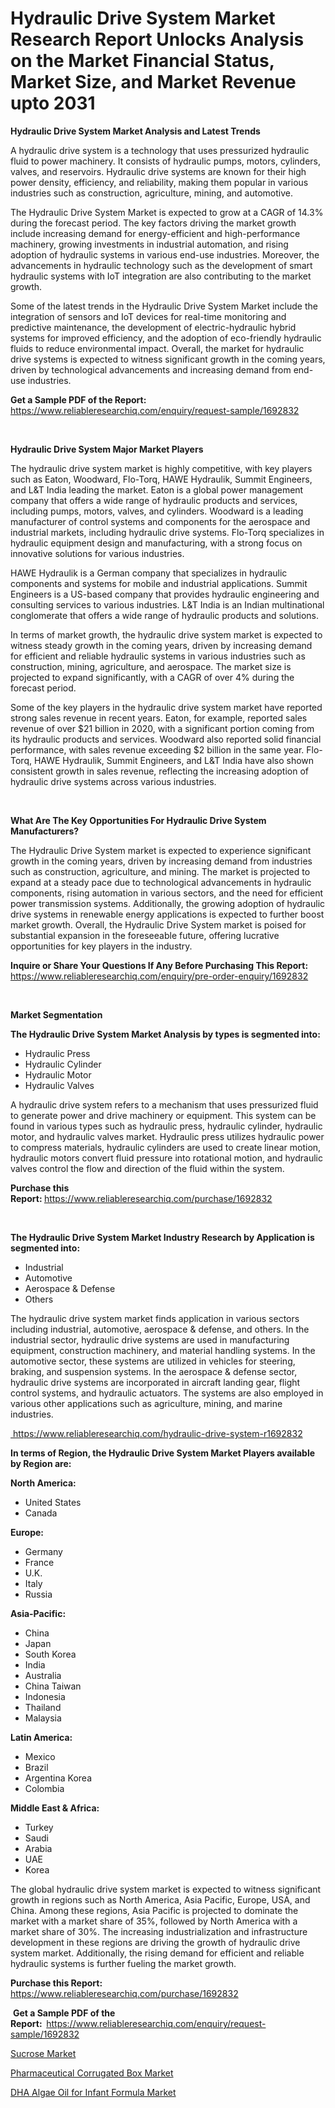 <p><h1>Hydraulic Drive System Market Research Report Unlocks Analysis on the Market Financial Status, Market Size, and Market Revenue upto 2031</h1></p><p><strong>Hydraulic Drive System Market Analysis and Latest Trends</strong></p>
<p><p>A hydraulic drive system is a technology that uses pressurized hydraulic fluid to power machinery. It consists of hydraulic pumps, motors, cylinders, valves, and reservoirs. Hydraulic drive systems are known for their high power density, efficiency, and reliability, making them popular in various industries such as construction, agriculture, mining, and automotive.</p><p>The Hydraulic Drive System Market is expected to grow at a CAGR of 14.3% during the forecast period. The key factors driving the market growth include increasing demand for energy-efficient and high-performance machinery, growing investments in industrial automation, and rising adoption of hydraulic systems in various end-use industries. Moreover, the advancements in hydraulic technology such as the development of smart hydraulic systems with IoT integration are also contributing to the market growth.</p><p>Some of the latest trends in the Hydraulic Drive System Market include the integration of sensors and IoT devices for real-time monitoring and predictive maintenance, the development of electric-hydraulic hybrid systems for improved efficiency, and the adoption of eco-friendly hydraulic fluids to reduce environmental impact. Overall, the market for hydraulic drive systems is expected to witness significant growth in the coming years, driven by technological advancements and increasing demand from end-use industries.</p></p>
<p><strong>Get a Sample PDF of the Report:&nbsp;</strong> <a href="https://www.reliableresearchiq.com/enquiry/request-sample/1692832">https://www.reliableresearchiq.com/enquiry/request-sample/1692832</a></p>
<p>&nbsp;</p>
<p><strong>Hydraulic Drive System Major Market Players</strong></p>
<p><p>The hydraulic drive system market is highly competitive, with key players such as Eaton, Woodward, Flo-Torq, HAWE Hydraulik, Summit Engineers, and L&T India leading the market. Eaton is a global power management company that offers a wide range of hydraulic products and services, including pumps, motors, valves, and cylinders. Woodward is a leading manufacturer of control systems and components for the aerospace and industrial markets, including hydraulic drive systems. Flo-Torq specializes in hydraulic equipment design and manufacturing, with a strong focus on innovative solutions for various industries.</p><p>HAWE Hydraulik is a German company that specializes in hydraulic components and systems for mobile and industrial applications. Summit Engineers is a US-based company that provides hydraulic engineering and consulting services to various industries. L&T India is an Indian multinational conglomerate that offers a wide range of hydraulic products and solutions.</p><p>In terms of market growth, the hydraulic drive system market is expected to witness steady growth in the coming years, driven by increasing demand for efficient and reliable hydraulic systems in various industries such as construction, mining, agriculture, and aerospace. The market size is projected to expand significantly, with a CAGR of over 4% during the forecast period.</p><p>Some of the key players in the hydraulic drive system market have reported strong sales revenue in recent years. Eaton, for example, reported sales revenue of over $21 billion in 2020, with a significant portion coming from its hydraulic products and services. Woodward also reported solid financial performance, with sales revenue exceeding $2 billion in the same year. Flo-Torq, HAWE Hydraulik, Summit Engineers, and L&T India have also shown consistent growth in sales revenue, reflecting the increasing adoption of hydraulic drive systems across various industries.</p></p>
<p>&nbsp;</p>
<p><strong>What Are The Key Opportunities For Hydraulic Drive System Manufacturers?</strong></p>
<p><p>The Hydraulic Drive System market is expected to experience significant growth in the coming years, driven by increasing demand from industries such as construction, agriculture, and mining. The market is projected to expand at a steady pace due to technological advancements in hydraulic components, rising automation in various sectors, and the need for efficient power transmission systems. Additionally, the growing adoption of hydraulic drive systems in renewable energy applications is expected to further boost market growth. Overall, the Hydraulic Drive System market is poised for substantial expansion in the foreseeable future, offering lucrative opportunities for key players in the industry.</p></p>
<p><strong>Inquire or Share Your Questions If Any Before Purchasing This Report:</strong> <a href="https://www.reliableresearchiq.com/enquiry/pre-order-enquiry/1692832">https://www.reliableresearchiq.com/enquiry/pre-order-enquiry/1692832</a></p>
<p>&nbsp;</p>
<p><strong>Market Segmentation</strong></p>
<p><strong>The Hydraulic Drive System Market Analysis by types is segmented into:</strong></p>
<p><ul><li>Hydraulic Press</li><li>Hydraulic Cylinder</li><li>Hydraulic Motor</li><li>Hydraulic Valves</li></ul></p>
<p><p>A hydraulic drive system refers to a mechanism that uses pressurized fluid to generate power and drive machinery or equipment. This system can be found in various types such as hydraulic press, hydraulic cylinder, hydraulic motor, and hydraulic valves market. Hydraulic press utilizes hydraulic power to compress materials, hydraulic cylinders are used to create linear motion, hydraulic motors convert fluid pressure into rotational motion, and hydraulic valves control the flow and direction of the fluid within the system.</p></p>
<p><strong>Purchase this Report:&nbsp;</strong><a href="https://www.reliableresearchiq.com/purchase/1692832">https://www.reliableresearchiq.com/purchase/1692832</a></p>
<p>&nbsp;</p>
<p><strong>The Hydraulic Drive System Market Industry Research by Application is segmented into:</strong></p>
<p><ul><li>Industrial</li><li>Automotive</li><li>Aerospace & Defense</li><li>Others</li></ul></p>
<p><p>The hydraulic drive system market finds application in various sectors including industrial, automotive, aerospace & defense, and others. In the industrial sector, hydraulic drive systems are used in manufacturing equipment, construction machinery, and material handling systems. In the automotive sector, these systems are utilized in vehicles for steering, braking, and suspension systems. In the aerospace & defense sector, hydraulic drive systems are incorporated in aircraft landing gear, flight control systems, and hydraulic actuators. The systems are also employed in various other applications such as agriculture, mining, and marine industries.</p></p>
<p><a href="https://www.reliableresearchiq.com/hydraulic-drive-system-r1692832">&nbsp;https://www.reliableresearchiq.com/hydraulic-drive-system-r1692832</a></p>
<p><strong>In terms of Region, the Hydraulic Drive System Market Players available by Region are:</strong></p>
<p>
    <p> <strong> North America: </strong>
        <ul>
            <li>United States</li>
            <li>Canada</li>
        </ul>
        </p> 
    <p> <strong> Europe: </strong>
        <ul>
            <li>Germany</li>
            <li>France</li>
            <li>U.K.</li>
            <li>Italy</li>
            <li>Russia</li>
        </ul>
        </p> 
    <p> <strong> Asia-Pacific: </strong>
        <ul>
            <li>China</li>
            <li>Japan</li>
            <li>South Korea</li>
            <li>India</li>
            <li>Australia</li>
            <li>China Taiwan</li>
            <li>Indonesia</li>
            <li>Thailand</li>
            <li>Malaysia</li>
        </ul>
        </p> 
    <p> <strong> Latin America: </strong>
        <ul>
            <li>Mexico</li>
            <li>Brazil</li>
            <li>Argentina Korea</li>
            <li>Colombia</li>
        </ul>
        </p> 
    <p> <strong> Middle East & Africa: </strong>
        <ul>
            <li>Turkey</li>
            <li>Saudi</li>
            <li>Arabia</li>
            <li>UAE</li>
            <li>Korea</li>
        </ul>
    </p>
    </p>
<p><p>The global hydraulic drive system market is expected to witness significant growth in regions such as North America, Asia Pacific, Europe, USA, and China. Among these regions, Asia Pacific is projected to dominate the market with a market share of 35%, followed by North America with a market share of 30%. The increasing industrialization and infrastructure development in these regions are driving the growth of hydraulic drive system market. Additionally, the rising demand for efficient and reliable hydraulic systems is further fueling the market growth.</p></p>
<p><strong>Purchase this Report: </strong><a href="https://www.reliableresearchiq.com/purchase/1692832">https://www.reliableresearchiq.com/purchase/1692832</a></p>
<p>&nbsp;<strong>Get a Sample PDF of the Report:&nbsp;&nbsp;</strong><a href="https://www.reliableresearchiq.com/enquiry/request-sample/1692832">https://www.reliableresearchiq.com/enquiry/request-sample/1692832</a></p>
<p><strong></strong></p>
<p><p><a href="https://medium.com/@broderickleannon/sucrose-market-growth-outlook-from-2024-to-2031-and-it-is-projecting-at-5-4-b8341271db48">Sucrose Market</a></p><p><a href="https://www.linkedin.com/pulse/pharmaceutical-corrugated-box-market-trends-detailed-study-fvrte">Pharmaceutical Corrugated Box Market</a></p><p><a href="https://medium.com/@samirmayert67/global-dha-algae-oil-for-infant-formula-market-share-and-growth-opportunities-and-market-size-d17c69a0be3a">DHA Algae Oil for Infant Formula Market</a></p></p>